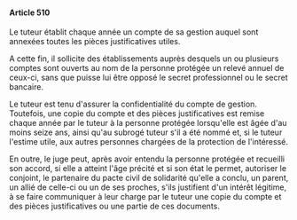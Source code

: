 #### Article 510

Le tuteur établit chaque année un compte de sa gestion auquel sont annexées toutes les pièces justificatives utiles.

A cette fin, il sollicite des établissements auprès desquels un ou plusieurs comptes sont ouverts au nom de la personne protégée un relevé annuel de ceux-ci, sans que puisse lui être opposé le secret professionnel ou le secret bancaire.

Le tuteur est tenu d'assurer la confidentialité du compte de gestion. Toutefois, une copie du compte et des pièces justificatives est remise chaque année par le tuteur à la personne protégée lorsqu'elle est âgée d'au moins seize ans, ainsi qu'au subrogé tuteur s'il a été nommé et, si le tuteur l'estime utile, aux autres personnes chargées de la protection de l'intéressé.

En outre, le juge peut, après avoir entendu la personne protégée et recueilli son accord, si elle a atteint l'âge précité et si son état le permet, autoriser le conjoint, le partenaire du pacte civil de solidarité qu'elle a conclu, un parent, un allié de celle-ci ou un de ses proches, s'ils justifient d'un intérêt légitime, à se faire communiquer à leur charge par le tuteur une copie du compte et des pièces justificatives ou une partie de ces documents.

